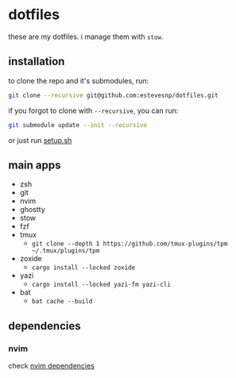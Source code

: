 # dotfiles

these are my dotfiles. i manage them with `stow`.

## installation

to clone the repo and it's submodules, run:

```sh
git clone --recursive git@github.com:estevesnp/dotfiles.git
```

if you forgot to clone with `--recursive`, you can run:

```sh
git submodule update --init --recursive
```

or just run [setup.sh](./setup.sh)

## main apps

- zsh
- git
- nvim
- ghostty
- stow
- fzf
- tmux
  - `git clone --depth 1 https://github.com/tmux-plugins/tpm ~/.tmux/plugins/tpm`
- zoxide
  - `cargo install --locked zoxide`
- yazi
  - `cargo install --locked yazi-fm yazi-cli`
- bat
  - `bat cache --build`

## dependencies

### nvim

check [nvim dependencies](https://github.com/estevesnp/nvimrc/blob/main/README.md#notable-dependencies)
